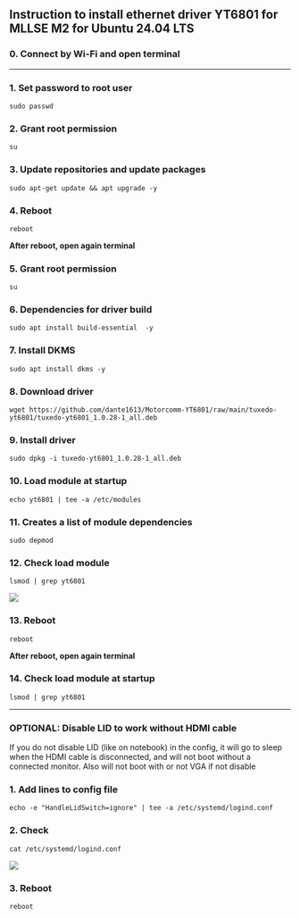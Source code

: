 ## Instruction to install ethernet driver YT6801 for MLLSE M2 for Ubuntu 24.04 LTS

### 0. Connect by Wi-Fi and open terminal

------------
### 1. Set password to root user
	sudo passwd
### 2. Grant root permission 
	su
### 3. Update repositories and update packages
	sudo apt-get update && apt upgrade -y
### 4. Reboot
	reboot
**After reboot, open again terminal**
### 5. Grant root permission 
	su
### 6. Dependencies for driver build
	sudo apt install build-essential  -y
### 7. Install DKMS
	sudo apt install dkms -y
### 8. Download driver
	wget https://github.com/dante1613/Motorcomm-YT6801/raw/main/tuxedo-yt6801/tuxedo-yt6801_1.0.28-1_all.deb
### 9. Install driver
	sudo dpkg -i tuxedo-yt6801_1.0.28-1_all.deb
### 10. Load module at startup
	echo yt6801 | tee -a /etc/modules
### 11. Creates a list of module dependencies
    sudo depmod
### 12. Check load module
	lsmod | grep yt6801
![](https://raw.githubusercontent.com/dante1613/Motorcomm-YT6801/main/Screenshots/Proxmox/succefull%20load%20driver.png)
### 13. Reboot
	reboot
**After reboot, open again terminal**
### 14. Check load module at startup
	lsmod | grep yt6801


------------

### OPTIONAL: Disable LID to work without HDMI cable
If you do not disable LID (like on notebook) in the config, it will go to sleep when the HDMI cable is disconnected, and will not boot without a connected monitor. Also will not boot with or not VGA if not disable
### 1. Add lines to config file
	echo -e "HandleLidSwitch=ignore" | tee -a /etc/systemd/logind.conf
### 2. Check
	cat /etc/systemd/logind.conf
![](https://raw.githubusercontent.com/dante1613/Motorcomm-YT6801/main/Screenshots/Proxmox/disabled%20lid.png)
### 3. Reboot
	reboot
